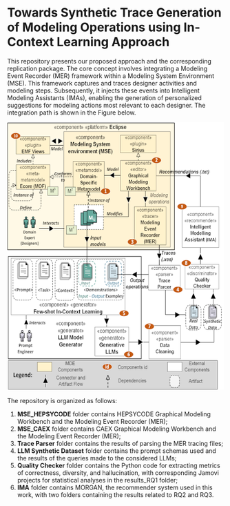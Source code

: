 # Towards Synthetic Trace Generation of Modeling Operations using In-Context Learning Approach

This repository presents our proposed approach and the corresponding replication package. The core concept involves integrating a Modeling Event Recorder (MER) framework within a Modeling System Environment (MSE). This framework captures and traces designer activities and modeling steps. Subsequently, it injects these events into Intelligent Modeling Assistants (IMAs), enabling the generation of personalized suggestions for modeling actions most relevant to each designer. The integration path is shown in the Figure below.

<p align="center">
<img src="img/MER-MORGAN_approach_scaled.png" width="600" height="620">
</p>

The repository is organized as follows:

1. **MSE_HEPSYCODE** folder contains HEPSYCODE Graphical Modeling Workbench and the Modeling Event Recorder (MER);
2. **MSE_CAEX** folder contains CAEX Graphical Modeling Workbench and the Modeling Event Recorder (MER);
3. **Trace Parser** folder contains the results of parsing the MER tracing files;
4. **LLM Synthetic Dataset** folder contains the prompt schemas used and the results of the queries made to the considered LLMs;
5. **Quality Checker** folder contains the Python code for extracting metrics of correctness, diversity, and hallucination, with corresponding Jamovi projects for statistical analyses in the results_RQ1 folder;
6. **IMA** folder contains MORGAN, the recommender system used in this work, with two folders containing the results related to RQ2 and RQ3.
